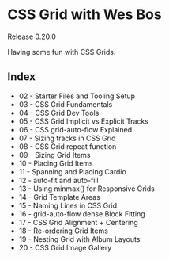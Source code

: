 # CSS Grid with Wes Bos
Release 0.20.0

Having some fun with CSS Grids.

## Index
- 02 - Starter Files and Tooling Setup
- 03 - CSS Grid Fundamentals
- 04 - CSS Grid Dev Tools
- 05 - CSS Grid Implicit vs Explicit Tracks
- 06 - CSS grid-auto-flow Explained
- 07 - Sizing tracks in CSS Grid
- 08 - CSS Grid repeat function
- 09 - Sizing Grid Items
- 10 - Placing Grid Items
- 11 - Spanning and Placing Cardio
- 12 - auto-fit and auto-fill
- 13 - Using minmax() for Responsive Grids
- 14 - Grid Template Areas
- 15 - Naming Lines in CSS Grid
- 16 - grid-auto-flow dense Block Fitting
- 17 - CSS Grid Alignment + Centering
- 18 - Re-ordering Grid Items
- 19 - Nesting Grid with Album Layouts
- 20 - CSS Grid Image Gallery
